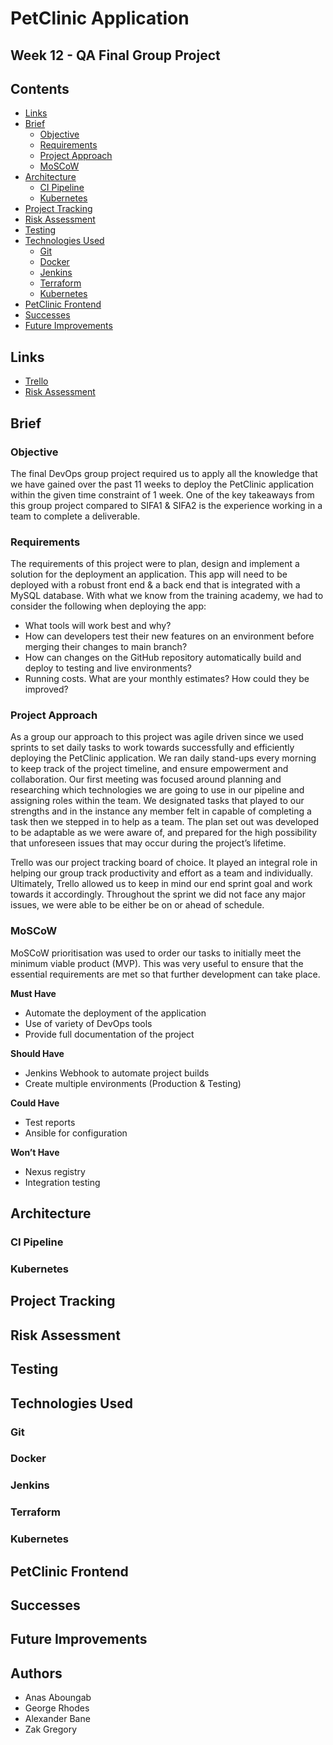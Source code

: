 # PetClinic Application 
## Week 12 - QA Final Group Project 

## Contents
- [Links](#link)
- [Brief](#brief)
    - [Objective](#obj)
    - [Requirements](#reqs)
    - [Project Approach](#approach)
    - [MoSCoW](#mos)
- [Architecture](#arch)
    - [CI Pipeline](#ci)
    - [Kubernetes](#k8)
- [Project Tracking](#project)
- [Risk Assessment](#risk)
- [Testing](#test)
- [Technologies Used](#tech)
    - [Git](#git)
    - [Docker](#doc)
    - [Jenkins](#jenk)
    - [Terraform](#tera)
    - [Kubernetes](#k82)
- [PetClinic Frontend](#FE)
- [Successes](#suc)
- [Future Improvements](#improve)

<a name="link"></a>
## Links

- [Trello](https://trello.com/b/Pq8kyxpK/sifa-3)
- [Risk Assessment](https://docs.google.com/spreadsheets/d/1LwszIy2Nr4v1Tb_zAbwpAS9NzVGlT7_4H69rRMMKo50/edit#gid=0)

<a name="brief"></a>
## Brief 

<a name="obj"></a>
### Objective 

The final DevOps group project required us to apply all the knowledge that we have gained over the past 11 weeks to deploy the PetClinic application within the given time constraint of 1 week. One of the key takeaways from this group project compared to SIFA1 & SIFA2 is the experience working in a team to complete a deliverable. 

<a name="reqs"></a>
### Requirements

The requirements of this project were to plan, design and implement a solution for the deployment an application. This app will need to be deployed with a robust front end & a back end that is integrated with a MySQL database. With what we know from the training academy, we had to consider the following when deploying the app: 

- What tools will work best and why?
- How can developers test their new features on an environment before merging their changes to main branch?
- How can changes on the GitHub repository automatically build and deploy to testing and live environments?
- Running costs. What are your monthly estimates? How could they be improved?

<a name="approach"></a>
### Project Approach

As a group our approach to this project was agile driven since we used sprints to set daily tasks to work towards successfully and efficiently deploying the PetClinic application. We ran daily stand-ups every morning to keep track of the project timeline, and ensure empowerment and collaboration. Our first meeting was focused around planning and researching which technologies we are going to use in our pipeline and assigning roles within the team. We designated tasks that played to our strengths and in the instance any member felt in capable of completing a task then we stepped in to help as a team. The plan set out was developed to be adaptable as we were aware of, and prepared for the high possibility that unforeseen issues that may occur during the project’s lifetime. 

Trello was our project tracking board of choice. It played an integral role in helping our group track productivity and effort as a team and individually. Ultimately, Trello allowed us to keep in mind our end sprint goal and work towards it accordingly. Throughout the sprint we did not face any major issues, we were able to be either be on or ahead of schedule. 

<a name="mos"></a>
### MoSCoW

MoSCoW prioritisation was used to order our tasks to initially meet the minimum viable product (MVP). This was very useful to ensure that the essential requirements are met so that further development can take place. 

**Must Have**
- Automate the deployment of the application
- Use of variety of DevOps tools
- Provide full documentation of the project 

**Should Have**
- Jenkins Webhook to automate project builds
- Create multiple environments (Production & Testing)

**Could Have**
- Test reports 
- Ansible for configuration 

**Won’t Have**
- Nexus registry 
- Integration testing 


<a name="arch"></a>
## Architecture

<a name="ci"></a>
### CI Pipeline

<a name="k8"></a>
### Kubernetes

<a name="project"></a>
## Project Tracking

<a name="risk"></a>
## Risk Assessment

<a name="test"></a>
## Testing

<a name="tech"></a>
## Technologies Used

<a name="git"></a>
### Git

<a name="doc"></a>
### Docker

<a name="jenk"></a>
### Jenkins

<a name="tera"></a>
### Terraform

<a name="k82"></a>
### Kubernetes

<a name="FE"></a>
## PetClinic Frontend

<a name="suc"></a>
## Successes

<a name="improve"></a>
## Future Improvements



## Authors
- Anas Aboungab
- George Rhodes
- Alexander Bane
- Zak Gregory 

